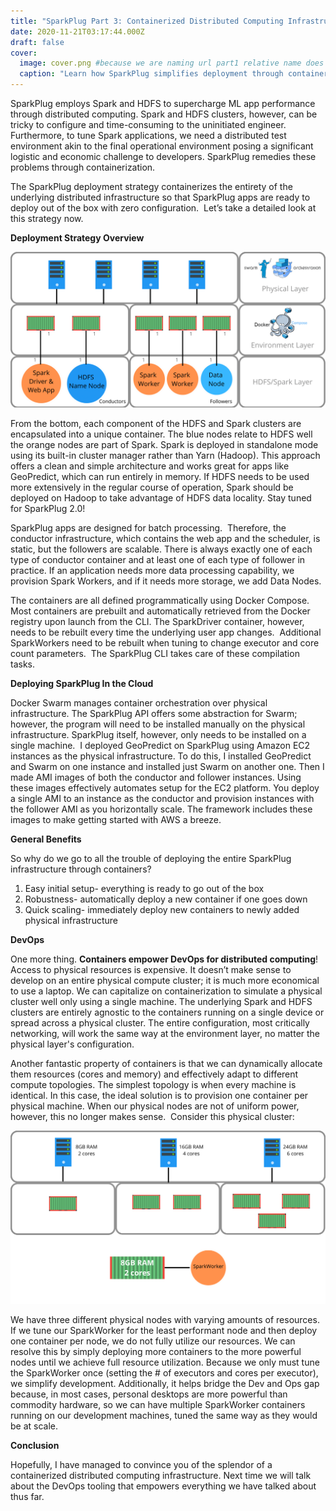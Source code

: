 ```yaml
---
title: "SparkPlug Part 3: Containerized Distributed Computing Infrastructure"
date: 2020-11-21T03:17:44.000Z
draft: false
cover:
  image: cover.png #because we are naming url part1 relative name does not work with routing system
  caption: "Learn how SparkPlug simplifies deployment through containerized distributed infrastructure."
---
```




SparkPlug employs Spark and HDFS to supercharge ML app performance through distributed computing. Spark and HDFS clusters, however, can be tricky to configure and time-consuming to the uninitiated engineer. Furthermore, to tune Spark applications, we need a distributed test environment akin to the final operational environment posing a significant logistic and economic challenge to developers. SparkPlug remedies these problems through containerization. 

The SparkPlug deployment strategy containerizes the entirety of the underlying distributed infrastructure so that SparkPlug apps are ready to deploy out of the box with zero configuration.  Let’s take a detailed look at this strategy now. 

  

**Deployment Strategy Overview**

![](DeployStack.png)

From the bottom, each component of the HDFS and Spark clusters are encapsulated into a unique container. The blue nodes relate to HDFS well the orange nodes are part of Spark. Spark is deployed in standalone mode using its built-in cluster manager rather than Yarn (Hadoop). This approach offers a clean and simple architecture and works great for apps like GeoPredict, which can run entirely in memory. If HDFS needs to be used more extensively in the regular course of operation, Spark should be deployed on Hadoop to take advantage of HDFS data locality. Stay tuned for SparkPlug 2.0!

SparkPlug apps are designed for batch processing.  Therefore, the conductor infrastructure, which contains the web app and the scheduler, is static, but the followers are scalable. There is always exactly one of each type of conductor container and at least one of each type of follower in practice. If an application needs more data processing capability, we provision Spark Workers, and if it needs more storage, we add Data Nodes. 

The containers are all defined programmatically using Docker Compose. Most containers are prebuilt and automatically retrieved from the Docker registry upon launch from the CLI. The SparkDriver container, however, needs to be rebuilt every time the underlying user app changes.  Additional SparkWorkers need to be rebuilt when tuning to change executor and core count parameters.  The SparkPlug CLI takes care of these compilation tasks. 

  

**Deploying SparkPlug In the Cloud**

Docker Swarm manages container orchestration over physical infrastructure. The SparkPlug API offers some abstraction for Swarm; however, the program will need to be installed manually on the physical infrastructure. SparkPlug itself, however, only needs to be installed on a single machine.  I deployed GeoPredict on SparkPlug using Amazon EC2 instances as the physical infrastructure. To do this, I installed GeoPredict and Swarm on one instance and installed just Swarm on another one. Then I made AMI images of both the conductor and follower instances. Using these images effectively automates setup for the EC2 platform. You deploy a single AMI to an instance as the conductor and provision instances with the follower AMI as you horizontally scale. The framework includes these images to make getting started with AWS a breeze. 

  

**General Benefits**

So why do we go to all the trouble of deploying the entire SparkPlug infrastructure through containers?

1.  Easy initial setup- everything is ready to go out of the box
2.  Robustness- automatically deploy a new container if one goes down
3.  Quick scaling- immediately deploy new containers to newly added physical infrastructure

  

**DevOps**

One more thing. **Containers empower DevOps for distributed computing**! Access to physical resources is expensive. It doesn’t make sense to develop on an entire physical compute cluster; it is much more economical to use a laptop. We can capitalize on containerization to simulate a physical cluster well only using a single machine. The underlying Spark and HDFS clusters are entirely agnostic to the containers running on a single device or spread across a physical cluster. The entire configuration, most critically networking, will work the same way at the environment layer, no matter the physical layer's configuration. 

Another fantastic property of containers is that we can dynamically allocate them resources (cores and memory) and effectively adapt to different compute topologies. The simplest topology is when every machine is identical. In this case, the ideal solution is to provision one container per physical machine. When our physical nodes are not of uniform power, however, this no longer makes sense.  Consider this physical cluster:

![](SparkTunning.png)

We have three different physical nodes with varying amounts of resources. If we tune our SparkWorker for the least performant node and then deploy one container per node, we do not fully utilize our resources. We can resolve this by simply deploying more containers to the more powerful nodes until we achieve full resource utilization. Because we only must tune the SparkWorker once (setting the # of executors and cores per executor), we simplify development. Additionally, it helps bridge the Dev and Ops gap because, in most cases, personal desktops are more powerful than commodity hardware, so we can have multiple SparkWorker containers running on our development machines, tuned the same way as they would be at scale. 

  

**Conclusion**

Hopefully, I have managed to convince you of the splendor of a containerized distributed computing infrastructure. Next time we will talk about the DevOps tooling that empowers everything we have talked about thus far.
